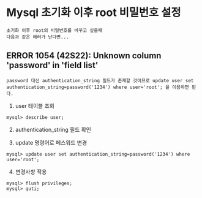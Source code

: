 # Mysql 초기화 이후  root 비밀번호 설정
    초기화 이후 root의 비밀번호를 바꾸고 싶을때
    다음과 같은 에러가 난다면...

## ERROR 1054 (42S22): Unknown column 'password' in 'field list' 
    password 대신 authentication_string 필드가 존재할 것이므로 update user set authentication_string=password('1234') where user='root'; 을 이용하면 된다.


1. user 테이블 조회
~~~ mysql
mysql> describe user;
~~~
2. authentication_string 필드 확인


3. update 명령어로 페스워드 변경
~~~
mysql> update user set authentication_string=password('1234') where user='root';
~~~

4. 변경사항 적용

~~~
mysql> flush privileges;
mysql> quti;
~~~




